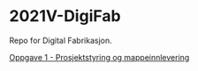 # 2021V-DigiFab

Repo for Digital Fabrikasjon.

[Oppgave 1 - Prosjektstyring og mappeinnlevering](https://www.google.com)
